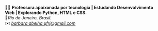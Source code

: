 👩‍💻 <b>Professora apaixonada por tecnologia | Estudando Desenvolvimento Web | Explorando Python, HTML e CSS.</b><br>
📍<i>Rio de Janeiro, Brasil.</i><br>
✉️ <i>barbara.abelha.ufrj@gmail.com</i>

